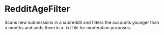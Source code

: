 # RedditAgeFilter
Scans new submissions in a subreddit and filters the accounts younger than n months and adds them in a .txt file for moderation purposes.
